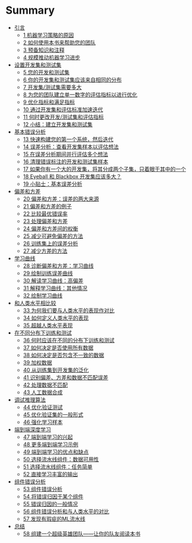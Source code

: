 # Summary

* [引言](README.md)
  * [1 机器学习策略的原因](chapter1.md)
  * [2 如何使用本书来帮助您的团队](chapter2.md)
  * [3 预备知识和注释](chapter3.md)
  * [4 规模推动机器学习进步](chapter4.md)
* [设置开发集和测试集]()
  * [5 您的开发和测试集](chapter5.md)
  * [6 你的开发集和测试集应该来自相同的分布](chapter6.md)
  * [7 开发集/测试集需要多大](chapter7.md)
  * [8 为您的团队建立单一数字的评估指标以进行优化](chapter8.md)
  * [9 优化指标和满足指标](chapter9.md)
  * [10 通过开发集和评估标准加速迭代](chapter10.md)
  * [11 何时更改开发/测试集和评估指标](chapter11.md)
  * [12 小结：建立开发集和测试集](chapter12.md)
* [基本错误分析]()
  * [13 快速构建您的第一个系统，然后迭代](chapter13.md)
  * [14 误差分析：查看开发集样本以评估想法](chapter14.md)
  * [15 在误差分析期间并行评估多个想法](chapter15.md)
  * [16 清理错误标注的开发和测试集样本](chapter16.md)
  * [17 如果你有一个大的开发集，将其分成两个子集，只着眼于其中的一个](chapter17.md)
  * [18 Eyeball 和 Blackbox 开发集应该多大？](chapter18.md)
  * [19 小贴士：基本误差分析](chapter19.md)
* [偏差和方差]()
  * [20 偏差和方差：误差的两大来源](chapter20.md)
  * [21 偏差和方差的例子](chapter21.md)
  * [22 比较最优错误率](chapter22.md)
  * [23 处理偏差和方差](chapter23.md)
  * [24 偏差和方差间的权衡](chapter24.md)
  * [25 减少可避免偏差的方法](chapter25.md)
  * [26 训练集上的误差分析](chapter26.md)
  * [27 减少方差的方法](chapter27.md)
* [学习曲线]()
  * [28 诊断偏差和方差：学习曲线](chapter28.md)
  * [29 绘制训练误差曲线](chapter29.md)
  * [30 解读学习曲线：高偏差](chapter30.md)
  * [31 解释学习曲线：其他情况](chapter31.md)
  * [32 绘制学习曲线](chapter32.md)
* [和人类水平相比较]()
  * [33 为何我们要与人类水平的表现作对比](chapter33.md)
  * [34 如何定义人类水平的表现](chapter34.md)
  * [35 超越人类水平表现](chapter35.md)
* [在不同分布下训练和测试]()
  * [36 何时应该在不同的分布下训练和测试](chapter36.md)
  * [37 如何决定是否使用所有数据](chapter37.md)
  * [38 如何决定是否包含不一致的数据](chapter38.md)
  * [39 加权数据](chapter39.md)
  * [40 从训练集到开发集的泛化](chapter40.md)
  * [41 识别偏差、方差和数据不匹配误差](chapter41.md)
  * [42 处理数据不匹配](chapter42.md)
  * [43 人工数据合成](chapter43.md)
* [调试推理算法]()
  * [44 优化验证测试](chapter44.md)
  * [45 优化验证集的一般形式](chapter45.md)
  * [46 强化学习样本](chapter46.md)
* [端到端深度学习]()
  * [47 端到端学习的兴起](chapter47.md)
  * [48 更多端到端学习示例](chapter48.md)
  * [49 端到端学习的优点和缺点](chapter49.md)
  * [50 选择流水线组件：数据可用性](chapter50.md)
  * [51 选择流水线组件：任务简单](chapter51.md)
  * [52 直接学习丰富的输出](chapter52.md)
* [组件错误分析]()
  * [53 组件错误分析](chapter53.md)
  * [54 将错误归因于某个组件](chapter54.md)
  * [55 错误归因的一般情况](chapter55.md)
  * [56 组件错误分析和与人类水平的对比](chapter56.md)
  * [57 发现有瑕疵的ML流水线](chapter57.md)
* [总结]()
  * [58 组建一个超级英雄团队——让你的队友阅读本书](chapter58.md)


